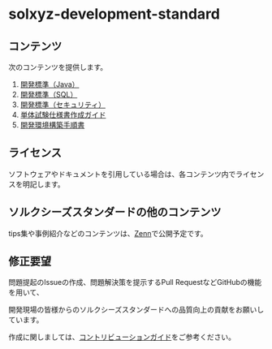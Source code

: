 # solxyz-development-standard

## コンテンツ

次のコンテンツを提供します。

1. [開発標準（Java）](./java/README.md)
1. [開発標準（SQL）](./sql/README.md)
1. [開発標準（セキュリティ）](./security/README.md)
1. [単体試験仕様書作成ガイド](./unit-test/unit-test-template.md)
1. [開発環境構築手順書](./development-environment-structure/index.md)

## ライセンス

ソフトウェアやドキュメントを引用している場合は、各コンテンツ内でライセンスを明記します。

## ソルクシーズスタンダードの他のコンテンツ

tips集や事例紹介などのコンテンツは、[Zenn](https://zenn.dev/p/solxyz_bso)で公開予定です。

## 修正要望

問題提起のIssueの作成、問題解決策を提示するPull RequestなどGitHubの機能を用いて、

開発現場の皆様からのソルクシーズスタンダードへの品質向上の貢献をお願いしています。

作成に関しましては、[コントリビューションガイド](CONTRIBUTING.md)をご参考ください。
